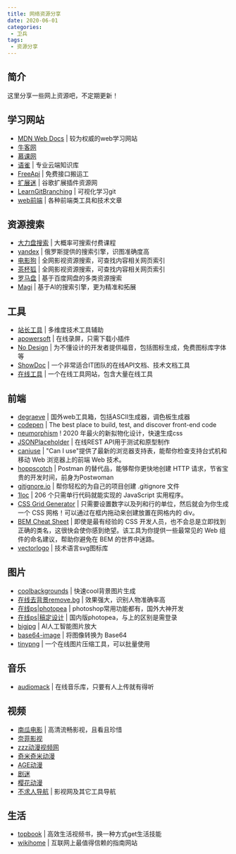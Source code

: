```yaml
---
title: 网络资源分享
date: 2020-06-01
categories:
 - 卫兵
tags:
 - 资源分享
---
```


## 简介
  这里分享一些网上资源吧，不定期更新！

## 学习网站
* [MDN Web Docs](https://developer.mozilla.org/zh-CN/docs/learn) | 较为权威的web学习网站
* [牛客网](https://www.nowcoder.com/profile/683173318)
* [慕课网](https://www.imooc.com/)
* [语雀](https://www.yuque.com/yuque/help/about) | 专业云端知识库
* [FreeApi](https://www.free-api.com/) | 免费接口搬运工
* [扩展迷](https://www.extfans.com/) | 谷歌扩展插件资源网
* [LearnGitBranching](https://learngitbranching.js.org/?locale=zh_CN) | 可视化学习git
* [web前端](http://www.css88.com/) | 各种前端类工具和技术文章

## 资源搜索
* [大力盘搜索](https://www.dalipan.com/) | 大概率可搜索付费课程
* [yandex](https://yandex.com/) | 俄罗斯提供的搜索引擎，识图准确度高
* [电影狗](http://www.dianyinggou.com/) | 全网影视资源搜索，可查找内容相关网页索引
* [茶杯狐](https://www.cupfox.com/) | 全网影视资源搜索，可查找内容相关网页索引
* [罗马盘](https://luomapan.com/) | 基于百度网盘的多类资源搜索
* [Magi](https://magi.com/) | 基于AI的搜索引擎，更为精准和拓展

## 工具
* [站长工具](https://tool.chinaz.com/map.aspx) | 多维度技术工具辅助
* [apowersoft](https://www.apowersoft.cn/free-online-screen-recorder) | 在线录屏，只需下载小插件
* [No Design](https://nodesign.dev/) | 为不懂设计的开发者提供福音，包括图标生成，免费图标库字体等
* [ShowDoc](https://www.showdoc.cc/) | 一个非常适合IT团队的在线API文档、技术文档工具
* [在线工具](http://tool.lu/) | 一个在线工具网站，包含大量在线工具

## 前端
* [degraeve](https://www.degraeve.com/) | 国外web工具箱，包括ASCII生成器，调色板生成器
* [codepen](https://codepen.io/) | The best place to build, test, and discover front-end code
* [neumorphism](https://neumorphism.io/) ! 2020 年最火的新拟物化设计，快速生成css
* [JSONPlaceholder](http://jsonplaceholder.typicode.com/) | 在线REST API用于测试和原型制作
* [caniuse](https://caniuse.com/) | "Can I use"提供了最新的浏览器支持表，能帮你检查支持台式机和移动 Web 浏览器上的前端 Web 技术。
* [hoppscotch](https://hoppscotch.io/) | Postman 的替代品，能够帮你更快地创建 HTTP 请求，节省宝贵的开发时间，前身为Postwoman
* [gitignore.io](https://www.toptal.com/developers/gitignore) | 帮你轻松的为自己的项目创建 .gitignore 文件
* [1loc](https://1loc.dev/) | 206 个只需单行代码就能实现的 JavaScript 实用程序。
* [CSS Grid Generator](https://cssgrid-generator.netlify.app/) | 只需要设置数字以及列和行的单位，然后就会为你生成一个 CSS 网格！可以通过在框内拖动来创建放置在网格内的 div。
* [BEM Cheat Sheet](https://9elements.com/bem-cheat-sheet) | 即使是最有经验的 CSS 开发人员，也不会总是立即找到正确的类名，这很快会使你感到绝望。该工具为你提供一些最常见的 Web 组件的命名建议，帮助你避免在 BEM 的世界中迷路。
* [vectorlogo](https://www.vectorlogo.zone/) | 技术语言svg图标库
## 图片
* [coolbackgrounds](https://coolbackgrounds.io/) | 快速cool背景图片生成
* [在线去背景remove.bg](https://www.remove.bg/) | 效果强大，识别人物准确率高
* [在线ps|photopea](https://www.photopea.com/) | photoshop常用功能都有，国外大神开发
* [在线ps|稿定设计](https://ps.gaoding.com/) | 国内版photopea，与上的区别是需登录
* [bigjpg](https://bigjpg.com/) | AI人工智能图片放大
* [base64-image](https://www.base64-image.de/) | 将图像转换为 Base64
* [tinypng](https://tinypng.com/) | 一个在线图片压缩工具，可以批量使用

## 音乐
* [audiomack](https://audiomack.com/) | 在线音乐库，只要有人上传就有得听

## 视频
* [南瓜电影](http://www.nangua5.com/) | 高清流畅影视，且看且珍惜
* [奈菲影视](https://www.nfmovies.com/)
* [zzz动漫视频网](http://www.zzzfun.com/)
* [奇米奇米动漫](http://qimiqimi.co/)
* [AGE动漫](https://www.agefans.tv/)
* [剧迷](https://gimy.co/)
* [樱花动漫](http://www.yhdm.tv/)
* [不求人导航](https://video.bqrdh.com/) | 影视网及其它工具导航

## 生活
* [topbook](https://topbook.cc/overview) | 高效生活视频书，换一种方式get生活技能
* [wikihome](https://zh.wikihow.com/%E9%A6%96%E9%A1%B5) | 互联网上最值得信赖的指南网站

